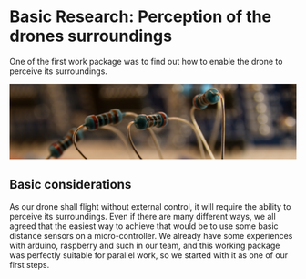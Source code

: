 
# Basic Research: Perception of the drones surroundings

One of the first work package was to find out how to enable the drone to perceive its surroundings.

![header](media/header_resistor.jpg)

## Basic considerations

As our drone shall flight without external control, it will require the ability to perceive its surroundings. 
Even if there are many different ways, we all agreed that the easiest way to achieve that would be to use 
some basic distance sensors on a micro-controller. We already have some experiences with arduino, raspberry 
and such in our team, and this working package was perfectly suitable for parallel work, so we started with
it as one of our first steps.



